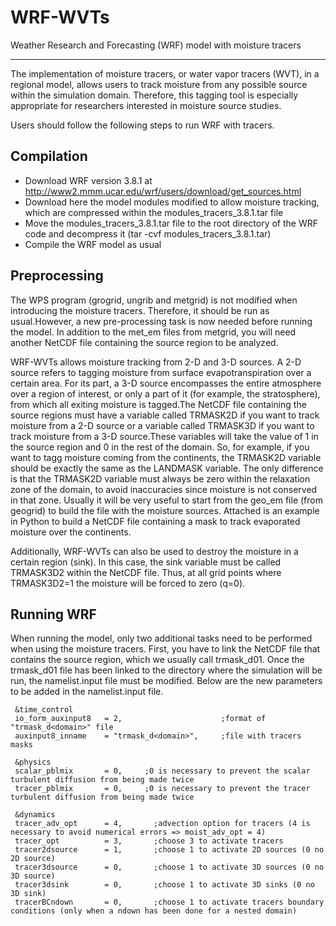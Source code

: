 # WRF-WVTs
Weather Research and Forecasting (WRF) model with moisture tracers

----

The implementation of moisture tracers, or water vapor tracers (WVT), in a regional model, allows users to track moisture from any possible source within the simulation domain. Therefore, this tagging tool is especially appropriate for researchers interested in moisture source studies. 

Users should follow the following steps to run WRF with tracers.

## Compilation

- Download WRF version 3.8.1 at http://www2.mmm.ucar.edu/wrf/users/download/get_sources.html
- Download here the model modules modified to allow moisture tracking, which are compressed within the modules_tracers_3.8.1.tar file
- Move the modules_tracers_3.8.1.tar file to the root directory of the WRF code and decompress it (tar -cvf modules_tracers_3.8.1.tar)
- Compile the WRF model as usual

## Preprocessing

The WPS program (grogrid, ungrib and metgrid) is not modified when introducing the moisture tracers. Therefore, it should be run as usual.However, a new pre-processing task is now needed before running the model. In addition to the met_em files from metgrid, you will need another NetCDF file containing the source region to be analyzed.

WRF-WVTs allows moisture tracking from 2-D and 3-D sources. A 2-D source refers to tagging moisture from surface evapotranspiration over a certain area. For its part, a 3-D source encompasses the entire atmosphere over a region of interest, or only a part of it (for example, the stratosphere), from which all exiting moisture is tagged.The NetCDF file containing the source regions must have a variable called TRMASK2D if you want to track moisture from a 2-D source or a variable called TRMASK3D if you want to track moisture from a 3-D source.These variables will take the value of 1 in the source region and 0 in the rest of the domain. So, for example, if you want to tagg moisture coming from the continents, the TRMASK2D variable should be exactly the same as the LANDMASK variable. The only difference is that the TRMASK2D variable must always be zero within the relaxation zone of the domain, to avoid inaccuracies since moisture is not conserved in that zone. Usually it will be very useful to start from the geo_em file (from geogrid) to build the file with the moisture sources. Attached is an example in Python to build a NetCDF file containing a mask to track evaporated moisture over the continents.

Additionally, WRF-WVTs can also be used to destroy the moisture in a certain region (sink). In this case, the sink variable must be called TRMASK3D2 within the NetCDF file. Thus, at all grid points where TRMASK3D2=1 the moisture will be forced to zero (q=0).

## Running WRF

When running the model, only two additional tasks need to be performed when using the moisture tracers. First, you have to link the NetCDF file that contains the source region, which we usually call trmask_d01. Once the trmask_d01 file has been linked to the directory where the simulation will be run, the namelist.input file must be modified. Below are the new parameters to be added in the namelist.input file.

```
 &time_control
 io_form_auxinput8   = 2,                      ;format of "trmask_d<domain>" file
 auxinput8_inname    = "trmask_d<domain>",     ;file with tracers masks 

 &physics
 scalar_pblmix       = 0,     ;0 is necessary to prevent the scalar turbulent diffusion from being made twice
 tracer_pblmix       = 0,     ;0 is necessary to prevent the tracer turbulent diffusion from being made twice

 &dynamics        
 tracer_adv_opt      = 4,	    ;advection option for tracers (4 is necessary to avoid numerical errors => moist_adv_opt = 4)  
 tracer_opt          = 3,	    ;choose 3 to activate tracers
 tracer2dsource      = 1,	    ;choose 1 to activate 2D sources (0 no 2D source)
 tracer3dsource      = 0,	    ;choose 1 to activate 3D sources (0 no 3D source)
 tracer3dsink        = 0,	    ;choose 1 to activate 3D sinks (0 no 3D sink)
 tracerBCndown       = 0,	    ;choose 1 to activate tracers boundary conditions (only when a ndown has been done for a nested domain)
 ```

